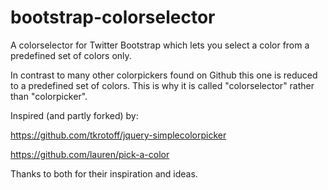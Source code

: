 bootstrap-colorselector
=======================

A colorselector for Twitter Bootstrap which lets you select a color from a predefined set of colors only.

In contrast to many other colorpickers found on Github this one is reduced to a predefined set of colors.
This is why it is called "colorselector" rather than "colorpicker".

Inspired (and partly forked) by:

https://github.com/tkrotoff/jquery-simplecolorpicker

https://github.com/lauren/pick-a-color

Thanks to both for their inspiration and ideas.

